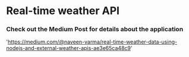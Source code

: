 # Real-time weather API

### Check out the Medium Post for details about the application
'https://medium.com/@naveen-varma/real-time-weather-data-using-nodejs-and-external-weather-apis-ae3e65ca48c9'
